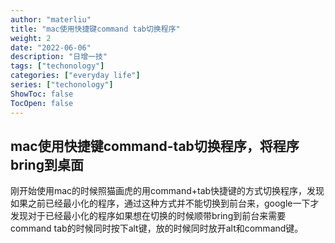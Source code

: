 ```yaml
---
author: "materliu"
title: "mac使用快捷键command tab切换程序"
weight: 2
date: "2022-06-06"
description: "日增一技"
tags: ["techonology"]
categories: ["everyday life"] 
series: ["techonology"]
ShowToc: false
TocOpen: false
---
```


## mac使用快捷键command-tab切换程序，将程序bring到桌面

刚开始使用mac的时候照猫画虎的用command+tab快捷键的方式切换程序，发现如果之前已经最小化的程序，通过这种方式并不能切换到前台来，google一下才发现对于已经最小化的程序如果想在切换的时候顺带bring到前台来需要command tab的时候同时按下alt键，放的时候同时放开alt和command键。
